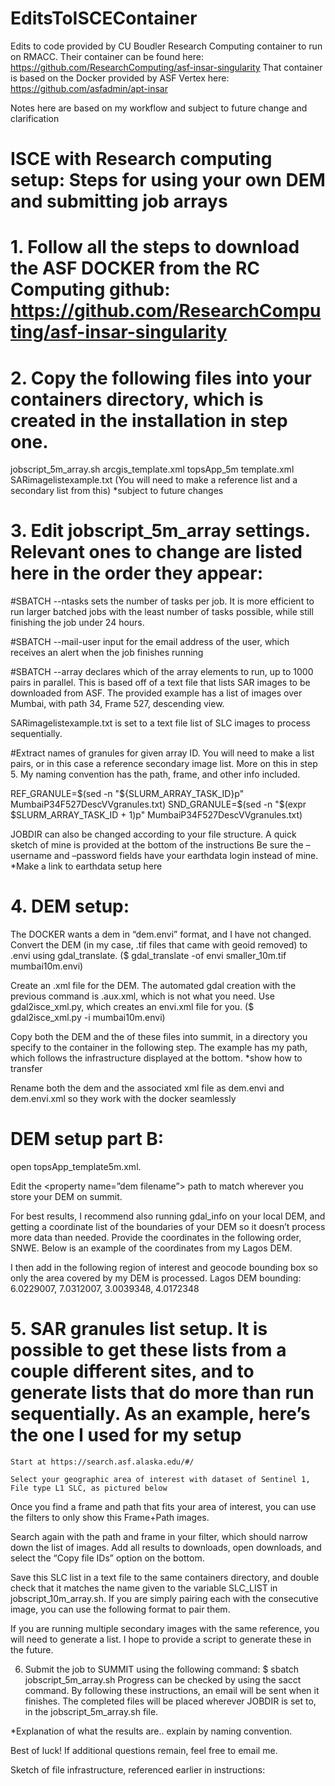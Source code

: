 # EditsToISCEContainer
Edits to code provided by CU Boudler Research Computing container to run on RMACC. Their container can be found here: https://github.com/ResearchComputing/asf-insar-singularity
That container is based on the Docker provided by ASF Vertex here: https://github.com/asfadmin/apt-insar

Notes here are based on my workflow and subject to future change and clarification

# ISCE with Research computing setup: Steps for using your own DEM and submitting job arrays

# 1. Follow all the steps to download the ASF DOCKER from the RC Computing github: https://github.com/ResearchComputing/asf-insar-singularity

# 2. Copy the following files into your containers directory, which is created in the installation in step one. 
jobscript_5m_array.sh
arcgis_template.xml
topsApp_5m template.xml
SARimagelistexample.txt (You will need to make a reference list and a secondary list from this) *subject to future changes

# 3. Edit jobscript_5m_array settings. Relevant ones to change are listed here in the order they appear:
 #SBATCH --ntasks sets the number of tasks per job. It is more efficient to run larger batched jobs with the least number of tasks possible, while still finishing the job under 24 hours.
 
#SBATCH --mail-user input for the email address of the user, which receives an alert when the job finishes running

#SBATCH --array declares which of the array elements to run, up to 1000 pairs in parallel. This is based off of a text file that lists SAR images to be downloaded from ASF. The provided example has a list of images over Mumbai, with path 34, Frame 527, descending view. 

SARimagelistexample.txt is set to a text file list of SLC images to process sequentially.

#Extract names of granules for given array ID. You will need to make a list pairs, or in this case a reference secondary image list. More on this in step 5. My naming convention has the path, frame, and other info included. 

REF_GRANULE=$(sed -n "${SLURM_ARRAY_TASK_ID}p" MumbaiP34F527DescVVgranules.txt)
SND_GRANULE=$(sed -n "$(expr $SLURM_ARRAY_TASK_ID + 1)p" MumbaiP34F527DescVVgranules.txt)
	

JOBDIR can also be changed according to your file structure. A quick sketch of mine is provided at the bottom of the instructions 
Be sure the –username and –password fields have your earthdata login instead of mine. *Make a link to earthdata setup here
# 4. DEM setup: 
The DOCKER wants a dem in  “dem.envi” format, and I have not changed. Convert the DEM (in my case, .tif files that came with geoid removed) to .envi using gdal_translate.
($ gdal_translate -of envi smaller_10m.tif mumbai10m.envi)

Create an .xml file for the DEM. The automated gdal creation with the previous command is .aux.xml, which is not what you need. Use gdal2isce_xml.py, which creates an envi.xml file for you. 
($ gdal2isce_xml.py -i mumbai10m.envi)

Copy both the DEM and the of these files into summit, in a directory you specify to the container in the following step. The example has my path, which follows the infrastructure displayed at the bottom. *show how to transfer


Rename both the dem and the associated xml file as dem.envi and dem.envi.xml so they work with the docker seamlessly

# DEM setup part B: 
open topsApp_template5m.xml.

Edit the <property name=”dem filename”> path to match wherever you store your DEM on summit. 

For best results, I recommend also running gdal_info on your local DEM, and getting a coordinate list of the boundaries of your DEM so it doesn’t process more data than needed. Provide the coordinates in the following order, SNWE. Below is an example of the coordinates from my Lagos DEM. 





I then add in the following region of interest and geocode bounding box so only the area covered by my DEM is processed. 
Lagos DEM bounding: 6.0229007, 7.0312007, 3.0039348, 4.0172348 


# 5. SAR granules list setup. It is possible to get these lists from a couple different sites, and to generate lists that do more than run sequentially. As an example, here’s the one I used for my setup
	Start at https://search.asf.alaska.edu/#/ 
	
	Select your geographic area of interest with dataset of Sentinel 1, File type L1 SLC, as pictured below
	

Once you find a frame and path that fits your area of interest, you can use the filters to only show this Frame+Path images. 





Search again with the path and frame in your filter, which should narrow down the list of images. Add all results to downloads, open downloads, and select the “Copy file IDs” option on the bottom. 


Save this SLC list in a text file to the same containers directory, and double check that it matches the name given to the variable SLC_LIST in jobscript_10m_array.sh. If you are simply pairing each with the consecutive image, you can use the following format to pair them. 

If you are running multiple secondary images with the same reference, you will need to generate a list. I hope to provide a script to generate these in the future.


6. Submit the job to SUMMIT using the following command: $ sbatch jobscript_5m_array.sh
	Progress can be checked by using the sacct command. By following these instructions, an email will be sent when it finishes. 
	The completed files will be placed wherever JOBDIR is set to, in the jobscript_5m_array.sh file.

*Explanation of what the results are.. explain by naming convention.

Best of luck! If additional questions remain, feel free to email me.




Sketch of file infrastructure, referenced earlier in instructions:
 
